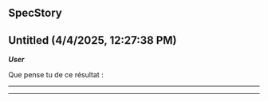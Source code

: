 ## SpecStory

## Untitled (4/4/2025, 12:27:38 PM)

_**User**_

Que pense tu de ce résultat : 

---



---

